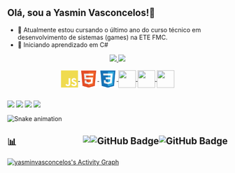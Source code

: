 ## Olá, sou a Yasmin Vasconcelos!👋

- 🔭 Atualmente estou cursando o último ano do curso técnico em desenvolvimento de sistemas (games) na ETE FMC.
- 🌱 Iniciando aprendizado em C#
<div align="center">
  <a href="https://github.com/yasminvasconceloss">
  <img height="180em" src="https://github-readme-stats.vercel.app/api?username=yasminvasconceloss&show_icons=true&theme=radical&include_all_commits=true&count_private=true"/>
  <img height="180em" src="https://github-readme-stats.vercel.app/api/top-langs/?username=yasminvasconceloss&layout=compact&langs_count=7&theme=radical"/>
</div>
  
  <div style="display: inline_block" align="center"><br>
  <img align="center" alt="Rafa-Js" height="40" width="40" src="https://raw.githubusercontent.com/devicons/devicon/master/icons/javascript/javascript-plain.svg">
  <img align="center" alt="Rafa-HTML" height="40" width="40" src="https://raw.githubusercontent.com/devicons/devicon/master/icons/html5/html5-original.svg">
  <img align="center" alt="Rafa-CSS" height="40" width="40" src="https://raw.githubusercontent.com/devicons/devicon/master/icons/css3/css3-original.svg">
 <img align="center" height="40" width="40" src="https://cdn.jsdelivr.net/gh/devicons/devicon/icons/git/git-original.svg" />
   <img align="center" height=40" width="40" src="https://cdn.jsdelivr.net/gh/devicons/devicon/icons/arduino/arduino-original.svg" />
   <img align="center" height="40" width="40" src="https://cdn.jsdelivr.net/gh/devicons/devicon/icons/vscode/vscode-original.svg" /> 
  </div>
  
  ##
  
  <div> 
  <a href="https://www.instagram.com/yasminn_vasconceloss/" target="_blank"><img src="https://img.shields.io/badge/-Instagram-%23E4405F?style=for-the-badge&logo=instagram&logoColor=white" target="_blank"></a>
 <a href="https://discord.gg/wagxzStdcR" target="_blank"><img src="https://img.shields.io/badge/Discord-7289DA?style=for-the-badge&logo=discord&logoColor=white" target="_blank"></a> 
  <a href = "mailto:yasminvasconcelos59@gmail.com"><img src="https://img.shields.io/badge/-Gmail-%23333?style=for-the-badge&logo=gmail&logoColor=white" target="_blank"></a>
  <a href="https://www.linkedin.com/in/yasmin-vasconcelos-703331239/" target="_blank"><img src="https://img.shields.io/badge/-LinkedIn-%230077B5?style=for-the-badge&logo=linkedin&logoColor=white" target="_blank"></a> 
 
  ![Snake animation](https://github.com/yasminvasconceloss)
 
</div>
  
  
  ## 📊 <img align="right" src="https://img.shields.io/github/stars/yasminvasconceloss?label=Stars&style=social" alt="GitHub Badge"> <a href="https://github.com/yasminvasconceloss?tab=followers"><img align="right" src="https://img.shields.io/github/followers/yasminvasconceloss?label=Followers&style=social" alt="GitHub Badge"></a> <a href="https://github.com/yasminvasconceloss">  <img align="right" src="https://komarev.com/ghpvc/?username=yasminvasconceloss"></a>
  


<a href="https://github.com/yasminvasconceloss"><img alt="yasminvasconcelos's Activity Graph"
    src="https://activity-graph.herokuapp.com/graph?username=yasminvasconceloss&bg_color=210A28&color=D93A7C&line=5BCDEC&point=FFFFFF&hide_border=true" /></a>

  
